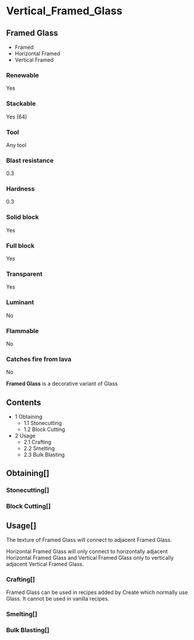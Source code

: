 # Vertical_Framed_Glass

## Framed Glass

- Framed
- Horizontal Framed
- Vertical Framed

### Renewable

Yes

### Stackable

Yes (64)

### Tool

Any tool

### Blast resistance

0.3

### Hardness

0.3

### Solid block

Yes

### Full block

Yes

### Transparent

Yes

### Luminant

No

### Flammable

No

### Catches fire from lava

No

**Framed Glass** is a decorative variant of Glass

## Contents

- 1 Obtaining
    - 1.1 Stonecutting
    - 1.2 Block Cutting
- 2 Usage
    - 2.1 Crafting
    - 2.2 Smelting
    - 2.3 Bulk Blasting

## Obtaining[]

### Stonecutting[]

### Block Cutting[]

## Usage[]

The texture of Framed Glass will connect to adjacent Framed Glass.

Horizontal Framed Glass will only connect to horizontally adjacent Horizontal Framed Glass and Vertical Framed Glass only to vertically adjacent Vertical Framed Glass.

### Crafting[]

Framed Glass can be used in recipes added by Create which normally use Glass. It cannot be used in vanilla recipes.

### Smelting[]

### Bulk Blasting[]
